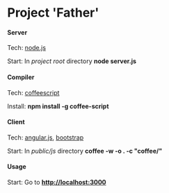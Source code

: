 # Project 'Father'

#### Server
Tech: [node.js](http://nodejs.org/)

Start: In *project root* directory **node server.js**

#### Compiler
Tech: [coffeescript](http://coffeescript.org/)

Install: **npm install -g coffee-script**

#### Client
Tech: [angular.js](http://angularjs.org/), [bootstrap](http://getbootstrap.com/)

Start: In *public/js* directory **coffee -w -o . -c "coffee/"**

#### Usage

Start: Go to **[http://localhost:3000](http://localhost:3000)**
